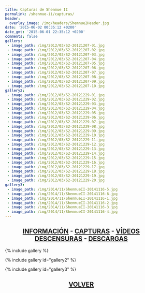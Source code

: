 ```yaml
---
title: Capturas de Shenmue II
permalink: /shenmue-ii/capturas/
header:
  overlay_image: /img/headers/Shemnue2Header.jpg
date: '2015-06-02 00:35:12 +0200'
date_gmt: '2015-06-01 22:35:12 +0200'
comments: false
gallery:
 - image_path: /img/2012/03/S2-20121207-01.jpg
 - image_path: /img/2012/03/S2-20121207-02.jpg
 - image_path: /img/2012/03/S2-20121207-03.jpg
 - image_path: /img/2012/03/S2-20121207-04.jpg
 - image_path: /img/2012/03/S2-20121207-05.jpg
 - image_path: /img/2012/03/S2-20121207-06.jpg
 - image_path: /img/2012/03/S2-20121207-07.jpg
 - image_path: /img/2012/03/S2-20121207-08.jpg
 - image_path: /img/2012/03/S2-20121207-09.jpg
 - image_path: /img/2012/03/S2-20121207-10.jpg
gallery2:
 - image_path: /img/2012/03/S2-20121229-01.jpg
 - image_path: /img/2012/03/S2-20121229-02.jpg
 - image_path: /img/2012/03/S2-20121229-03.jpg
 - image_path: /img/2012/03/S2-20121229-04.jpg
 - image_path: /img/2012/03/S2-20121229-05.jpg
 - image_path: /img/2012/03/S2-20121229-06.jpg
 - image_path: /img/2012/03/S2-20121229-07.jpg
 - image_path: /img/2012/03/S2-20121229-08.jpg
 - image_path: /img/2012/03/S2-20121229-09.jpg
 - image_path: /img/2012/03/S2-20121229-10.jpg
 - image_path: /img/2012/03/S2-20121229-11.jpg
 - image_path: /img/2012/03/S2-20121229-12.jpg
 - image_path: /img/2012/03/S2-20121229-13.jpg
 - image_path: /img/2012/03/S2-20121229-14.jpg
 - image_path: /img/2012/03/S2-20121229-15.jpg
 - image_path: /img/2012/03/S2-20121229-16.jpg
 - image_path: /img/2012/03/S2-20121229-17.jpg
 - image_path: /img/2012/03/S2-20121229-18.jpg
 - image_path: /img/2012/03/S2-20121229-19.jpg
 - image_path: /img/2012/03/S2-20121229-20.jpg
gallery3:
 - image_path: /img/2014/11/ShenmueII-20141116-5.jpg
 - image_path: /img/2014/11/ShenmueII-20141116-6.jpg
 - image_path: /img/2014/11/ShenmueII-20141116-1.jpg
 - image_path: /img/2014/11/ShenmueII-20141116-2.jpg
 - image_path: /img/2014/11/ShenmueII-20141116-3.jpg
 - image_path: /img/2014/11/ShenmueII-20141116-4.jpg
---
```

<h2 style="text-align: center;"><strong><a href="/shenmue-ii/informacion/">INFORMACIÓN</a> - <a href="/shenmue-ii/capturas/">CAPTURAS</a> - <a href="/shenmue-ii/videos/">VÍDEOS</a><br>  
<a href="/shenmue-ii/descensuras/">DESCENSURAS</a> - <a href="/shenmue-ii/descargar/">DESCARGAS</a></strong></h2>

{% include gallery %}

{% include gallery id="gallery2" %}

{% include gallery id="gallery3" %}

<h2 style="text-align: center;"><strong><a href="/shenmue-ii/">VOLVER</a></strong></h2>


